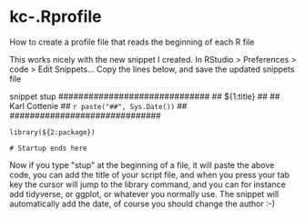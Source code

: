# kc-.Rprofile
How to create a profile file that reads the beginning of each R file

This works nicely with the new snippet I created.
In RStudio > Preferences > code > Edit Snippets...
Copy the lines below, and save the updated snippets file

snippet stup
	##############################
	## ${1:title}
	##
	## Karl Cottenie
	##
	`r paste("##", Sys.Date())`
	##
	##############################
	
	library(${2:package})
	
	# Startup ends here
	
  Now if you type "stup" at the beginning of a file, it will paste the above code, you can add the title of your script file, and when you press your tab key the cursor will jump to the library command, and you can for instance add tidyverse, or ggplot, or whatever you normally use. The snippet will automatically add the date, of course you should change the author :-)
